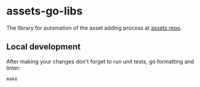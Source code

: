 # assets-go-libs

The library for automation of the asset adding process at [assets repo](https://github.com/trustwallet/assets).

## Local development

After making your changes don't forget to run unit tests, go formatting and linter:

``` shell
make
```
